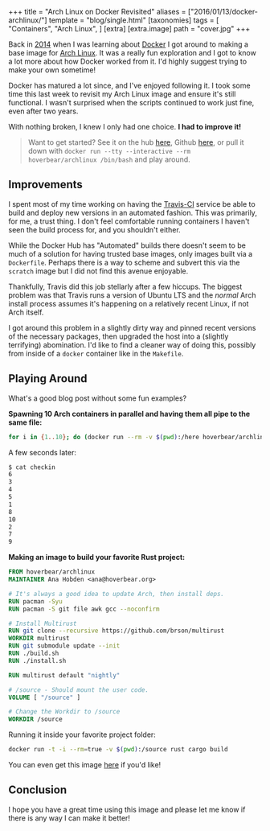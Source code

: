 +++
title = "Arch Linux on Docker Revisited"
aliases = ["2016/01/13/docker-archlinux/"]
template = "blog/single.html"
[taxonomies]
tags = [
 "Containers",
 "Arch Linux",
]
[extra]
[extra.image]
path =  "cover.jpg"
+++

Back in [2014](/2014/07/14/arch-docker-baseimage/) when I was learning about [Docker](https://docker.com) I got around to making a base image for [Arch Linux](http://archlinux.org/). It was a really fun exploration and I got to know a lot more about how Docker worked from it. I'd highly suggest trying to make your own sometime!

Docker has matured a lot since, and I've enjoyed following it. I took some time this last week to revisit my Arch Linux image and ensure it's still functional. I wasn't surprised when the scripts continued to work just fine, even after two years.

With nothing broken, I knew I only had one choice. **I had to improve it!**

<!-- more -->

> Want to get started? See it on the hub [here](https://hub.docker.com/r/hoverbear/archlinux/), Github [here](https://github.com/Hoverbear/docker-archlinux), or pull it down with `docker run --tty --interactive --rm hoverbear/archlinux /bin/bash` and play around.

## Improvements ##

I spent most of my time working on having the [Travis-CI](http://travis-ci.org/) service be able to build and deploy new versions in an automated fashion. This was primarily, for me, a trust thing. I don't feel comfortable running containers I haven't seen the build process for, and you shouldn't either.

While the Docker Hub has "Automated" builds there doesn't seem to be much of a solution for having trusted base images, only images built via a `Dockerfile`. Perhaps there is a way to scheme and subvert this via the `scratch` image but I did not find this avenue enjoyable.

Thankfully, Travis did this job stellarly after a few hiccups. The biggest problem was that Travis runs a version of Ubuntu LTS and the *normal* Arch install process assumes it's happening on a relatively recent Linux, if not Arch itself.

I got around this problem in a slightly dirty way and pinned recent versions of the necessary packages, then upgraded the host into a (slightly terrifying) abomination. I'd like to find a cleaner way of doing this, possibly from inside of a `docker` container like in the `Makefile`.

## Playing Around ##

What's a good blog post without some fun examples?

**Spawning 10 Arch containers in parallel and having them all pipe to the same file:**

```bash
for i in {1..10}; do (docker run --rm -v $(pwd):/here hoverbear/archlinux /bin/bash -c "echo $i >> here/checkin" &); done
```

A few seconds later:

```bash
$ cat checkin
6
3
4
5
1
8
10
2
7
9
```

**Making an image to build your favorite Rust project:**

```dockerfile
FROM hoverbear/archlinux
MAINTAINER Ana Hobden <ana@hoverbear.org>

# It's always a good idea to update Arch, then install deps.
RUN pacman -Syu
RUN pacman -S git file awk gcc --noconfirm

# Install Multirust
RUN git clone --recursive https://github.com/brson/multirust
WORKDIR multirust
RUN git submodule update --init
RUN ./build.sh
RUN ./install.sh

RUN multirust default "nightly"

# /source - Should mount the user code.
VOLUME [ "/source" ]

# Change the Workdir to /source
WORKDIR /source
```

Running it inside your favorite project folder:

```bash
docker run -t -i --rm=true -v $(pwd):/source rust cargo build
```

You can even get this image [here](https://hub.docker.com/r/hoverbear/rust/) if you'd like!

## Conclusion ##

I hope you have a great time using this image and please let me know if there is any way I can make it better!
